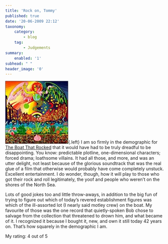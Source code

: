 ```yaml
---
title: 'Rock on, Tommy'
published: true
date: '20-06-2009 22:12'
taxonomy:
    category:
        - blog
    tag:
        - Judgements
summary:
    enabled: '1'
subhead: " "
header_image: '0'
---
```


![Cover of Incredible String Band's album Layers of the Onion](isb-layersofonion-cover.jpg){.left} I am so firmly in the demographic for [The Boat That Rocked](https://www.imdb.com/title/tt1131729/) that it would have had to be truly dreadful to be disappointing. You know: predictable plotline, one-dimensional characters; forced drama; loathsome villains. It had all those, and more, and was an utter delight, not least because of the glorious soundtrack that was the real glue of a film that otherwise would probably have come completely unstuck. Excellent entertainment. I do wonder, though, how it will play to those who got their rock and roll legitimately, the yoof and people who weren’t on the shores of the North Sea.

Lots of good jokes too and little throw-aways, in addition to the big fun of trying to figure out which of today’s revered establishment figures was which of the ill-assorted lot (I nearly said motley crew) on the boat. My favourite of those was the one record that quietly-spoken Bob chose to salvage from the collection that threatened to drown him, and what became of it. I recognized it because I bought it, new, and own it still today 42 years on. That’s how squarely in the demographic I am.

My rating: 4 out of 5  
